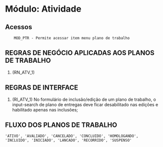 # Módulo: Atividade

## Acessos  

~~~text
    MOD_PTR - Permite acessar item menu plano de trabalho
~~~

## REGRAS DE NEGÓCIO APLICADAS AOS PLANOS DE TRABALHO

1. (RN_ATV_1) 

## REGRAS DE INTERFACE

1. (RI_ATV_1) No formulário de inclusão/edição de um plano de trabalho, o input-search de plano de entregas deve ficar desabilitado nas edições e habilitado apenas nas inclusões;

## FLUXO DOS PLANOS DE TRABALHO  

~~~text
'ATIVO', 'AVALIADO', 'CANCELADO', 'CONCLUIDO', 'HOMOLOGANDO', 'INCLUIDO', 'INICIADO', 'LANCADO', 'RECORRIDO', 'SUSPENSO'


~~~
